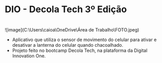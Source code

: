 # DIO - Decola Tech 3º Edição
# 

![image](C:\Users\caioa\OneDrive\Área de Trabalho\FOTO.jpeg)



- Aplicativo que utiliza o sensor de movimento do celular para ativar e desativar a lanterna do celular quando chacoalhado.
- Projeto feito no bootcamp Decola Tech, na plataforma da Digital Innovation One.
